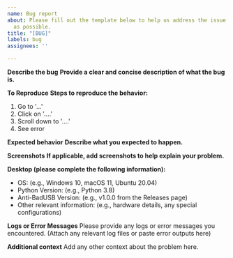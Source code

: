 ```yaml
---
name: Bug report
about: Please fill out the template below to help us address the issue as quickly
  as possible.
title: "[BUG]"
labels: bug
assignees: ''

---
```


**Describe the bug**
**Provide a clear and concise description of what the bug is.**

**To Reproduce**
**Steps to reproduce the behavior:**
1. Go to '...'
2. Click on '....'
3. Scroll down to '....'
4. See error

**Expected behavior**
**Describe what you expected to happen.**

**Screenshots**
**If applicable, add screenshots to help explain your problem.**

**Desktop (please complete the following information):**
 - OS: (e.g., Windows 10, macOS 11, Ubuntu 20.04)
 - Python Version: (e.g., Python 3.8)
 - Anti-BadUSB Version: (e.g., v1.0.0 from the Releases page)
 - Other relevant information: (e.g., hardware details, any special configurations)

**Logs or Error Messages**
Please provide any logs or error messages you encountered.
(Attach any relevant log files or paste error outputs here)

**Additional context**
Add any other context about the problem here.
